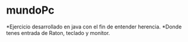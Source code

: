 # mundoPc

*Ejercicio desarrollado en java con el fin de entender herencia.
*Donde tenes entrada de Raton, teclado y monitor.
